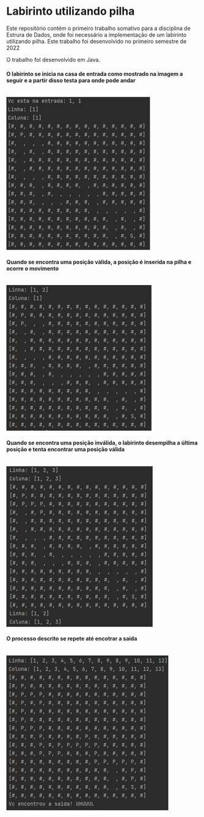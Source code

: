 # Labirinto utilizando pilha

<p>Este repositório contém o primeiro trabalho somativo para a disciplina de Estrura de Dados, onde foi necessário a implementação de um labirinto utilizando pilha. Este trabalho foi desenvolvido no primeiro semestre de 2022</p>

<p>O trabalho foI desenvolvido em Java.</p>

<h4>O labirinto se inicia na casa de entrada como mostrado na imagem a seguir e a partir disso testa para onde pode andar</h4>
<br>
<img src="https://github.com/marcellaresende/LabirintoPilha/blob/master/img/imgEntrada.png">
<br>
<h4>Quando se encontra uma posição válida, a posição é inserida na pilha e ocorre o movimento</h4>
<br>
<img src="https://github.com/marcellaresende/LabirintoPilha/blob/master/img/imgValida.png">
<br>
<h4>Quando se encontra uma posição inválida, o labirinto desempilha a última posição e tenta encontrar uma posição válida</h4>
<br>
<img src="https://github.com/marcellaresende/LabirintoPilha/blob/master/img/imgInvalida.png">
<br>
<h4>O processo descrito se repete até encotrar a saída</h4>
<br>
<img src="https://github.com/marcellaresende/LabirintoPilha/blob/master/img/imgSaida.png">
<br>
